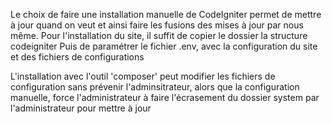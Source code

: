 Le choix de faire une installation manuelle de CodeIgniter permet de mettre à jour quand on veut et ainsi faire les fusions des mises à jour par nous même.
Pour l'installation du site, il suffit de copier le dossier la structure codeigniter
Puis de paramétrer le fichier .env, avec la configuration du site et des fichiers de configurations

L'installation avec l'outil 'composer' peut modifier les fichiers de configuration sans prévenir l'adminsitrateur, alors que la configuration manuelle, force l'administrateur à faire l'écrasement du dossier system par l'administrateur pour mettre à jour